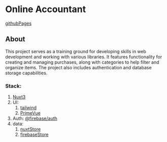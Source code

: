 # Online Accountant

[githubPages](https://mgvts.github.io/accountant/)

## About


This project serves as a training ground for developing skills in web development and working with various libraries. It features functionality for creating and managing purchases, along with categories to help filter and organize items. The project also includes authentication and database storage capabilities.



### Stack:
1. [Nuxt3](https://nuxt.com/)
2. UI:
    1. [tailwind](https://tailwindcss.com/)
    2. [PrimeVue](https://primevue.org/)
4. Auth: [@firebase/auth](https://firebase.google.com/products/auth)
5. data:
    1. [nuxtStore](https://nuxt.com/docs/getting-started/state-management)
    2. [firebaseStore](https://firebase.google.com/docs/storage)

